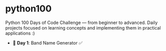 # python100
Python 100 Days of Code Challenge — from beginner to advanced. Daily projects focused on learning concepts and implementing them in practical applications :)


- 🎸 **Day 1**: Band Name Generator ✅